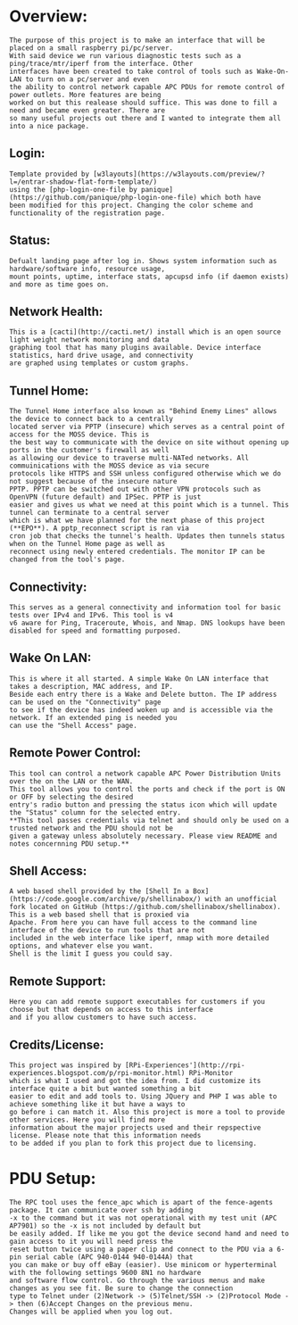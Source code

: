 # Overview:
    The purpose of this project is to make an interface that will be placed on a small raspberry pi/pc/server. 
    With said device we run various diagnostic tests such as a ping/trace/mtr/iperf from the interface. Other
    interfaces have been created to take control of tools such as Wake-On-LAN to turn on a pc/server and even
    the ability to control network capable APC PDUs for remote control of power outlets. More features are being
    worked on but this realease should suffice. This was done to fill a need and became even greater. There are
    so many useful projects out there and I wanted to integrate them all into a nice package. 



## Login:
    Template provided by [w3layouts](https://w3layouts.com/preview/?l=/entrar-shadow-flat-form-template/)
    using the [php-login-one-file by panique] (https://github.com/panique/php-login-one-file) which both have 
    been modified for this project. Changing the color scheme and functionality of the registration page. 
    
## Status: 
    Defualt landing page after log in. Shows system information such as hardware/software info, resource usage,
    mount points, uptime, interface stats, apcupsd info (if daemon exists) and more as time goes on. 
    
## Network Health:
    This is a [cacti](http://cacti.net/) install which is an open source light weight network monitoring and data 
    graphing tool that has many plugins available. Device interface statistics, hard drive usage, and connectivity
    are graphed using templates or custom graphs. 
    
## Tunnel Home:
    The Tunnel Home interface also known as "Behind Enemy Lines" allows the device to connect back to a centrally
    located server via PPTP (insecure) which serves as a central point of access for the MOSS device. This is 
    the best way to communicate with the device on site without opening up ports in the customer's firewall as well
    as allowing our device to traverse multi-NATed networks. All commuinications with the MOSS device as via secure
    protocols like HTTPS and SSH unless configured otherwise which we do not suggest because of the insecure nature
    PPTP. PPTP can be switched out with other VPN protocols such as OpenVPN (future default) and IPSec. PPTP is just
    easier and gives us what we need at this point which is a tunnel. This tunnel can terminate to a central server
    which is what we have planned for the next phase of this project (**EPO**). A pptp_reconnect script is ran via 
    cron job that checks the tunnel's health. Updates then tunnels status when on the Tunnel Home page as well as 
    reconnect using newly entered credentials. The monitor IP can be changed from the tool's page. 

## Connectivity:
    This serves as a general connectivity and information tool for basic tests over IPv4 and IPv6. This tool is v4 
    v6 aware for Ping, Traceroute, Whois, and Nmap. DNS lookups have been disabled for speed and formatting purposed. 
    
## Wake On LAN:
    This is where it all started. A simple Wake On LAN interface that takes a description, MAC address, and IP. 
    Beside each entry there is a Wake and Delete button. The IP address can be used on the "Connectivity" page 
    to see if the device has indeed woken up and is accessible via the network. If an extended ping is needed you
    can use the "Shell Access" page.
    
## Remote Power Control:
    This tool can control a network capable APC Power Distribution Units over the on the LAN or the WAN. 
    This tool allows you to control the ports and check if the port is ON or OFF by selecting the desired 
    entry's radio button and pressing the status icon which will update the "Status" column for the selected entry.
    **This tool passes credentials via telnet and should only be used on a trusted network and the PDU should not be 
    given a gateway unless absolutely necessary. Please view README and notes concernning PDU setup.**

## Shell Access:
    A web based shell provided by the [Shell In a Box](https://code.google.com/archive/p/shellinabox/) with an unofficial
    fork located on GitHub (https://github.com/shellinabox/shellinabox). This is a web based shell that is proxied via 
    Apache. From here you can have full access to the command line interface of the device to run tools that are not 
    included in the web interface like iperf, nmap with more detailed options, and whatever else you want. 
    Shell is the limit I guess you could say. 
    
## Remote Support: 
    Here you can add remote support executables for customers if you choose but that depends on access to this interface
    and if you allow customers to have such access. 
    
## Credits/License:
    This project was inspired by [RPi-Experiences'](http://rpi-experiences.blogspot.com/p/rpi-monitor.html) RPi-Monitor
    which is what I used and got the idea from. I did customize its interface quite a bit but wanted something a bit 
    easier to edit and add tools to. Using JQuery and PHP I was able to achieve something like it but have a ways to 
    go before i can match it. Also this project is more a tool to provide other services. Here you will find more 
    information about the major projects used and their repspective license. Please note that this information needs
    to be added if you plan to fork this project due to licensing. 
    
    

# PDU Setup:
    The RPC tool uses the fence_apc which is apart of the fence-agents package. It can communicate over ssh by adding
    -x to the command but it was not operational with my test unit (APC AP7901) so the -x is not included by default but
    be easily added. If like me you got the device second hand and need to gain access to it you will need press the 
    reset button twice using a paper clip and connect to the PDU via a 6-pin serial cable (APC 940-0144 940-0144A) that
    you can make or buy off eBay (easier). Use minicom or hyperterminal with the following settings 9600 8N1 no hardware
    and software flow control. Go through the various menus and make changes as you see fit. Be sure to change the connection
    type to Telnet under (2)Network -> (5)Telnet/SSH -> (2)Protocol Mode -> then (6)Accept Changes on the previous menu.
    Changes will be applied when you log out. 
    
    